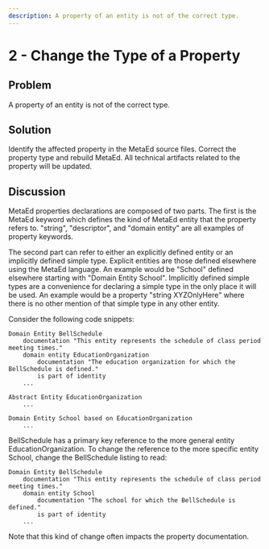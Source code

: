 ```yaml
---
description: A property of an entity is not of the correct type.
---
```


# 2 - Change the Type of a Property

## Problem

A property of an entity is not of the correct type.

## Solution

Identify the affected property in the MetaEd source files. Correct the property
type and rebuild MetaEd. All technical artifacts related to the property will be
updated.

## Discussion

MetaEd properties declarations are composed of two parts. The first is the
MetaEd keyword which defines the kind of MetaEd entity that the property refers
to. "string", "descriptor", and "domain entity" are all examples of property
keywords.

The second part can refer to either an explicitly defined entity or an
implicitly defined simple type. Explicit entities are those defined elsewhere
using the MetaEd language. An example would be "School" defined elsewhere
starting with "Domain Entity School". Implicitly defined simple types are a
convenience for declaring a simple type in the only place it will be used. An
example would be a property "string XYZOnlyHere" where there is no other mention
of that simple type in any other entity.

Consider the following code snippets:

```metaed
Domain Entity BellSchedule
    documentation "This entity represents the schedule of class period meeting times."
    domain entity EducationOrganization
        documentation "The education organization for which the BellSchedule is defined."
        is part of identity
    ...
```

```metaed
Abstract Entity EducationOrganization 
    ...
```

```metaed
Domain Entity School based on EducationOrganization
    ...
```

BellSchedule has a primary key reference to the more general entity
EducationOrganization. To change the reference to the more specific entity
School, change the BellSchedule listing to read:

```metaed
Domain Entity BellSchedule
    documentation "This entity represents the schedule of class period meeting times."
    domain entity School
        documentation "The school for which the BellSchedule is defined."
        is part of identity
    ...
```

Note that this kind of change often impacts the property documentation.
